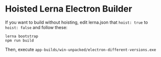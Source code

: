 # Hoisted Lerna Electron Builder

If you want to build without hoisting, edit lerna.json that `hoist: true` to `hoist: false`
and follow these:

```
lerna bootstrap
npm run build
```

Then, execute `app-builds/win-unpacked/electron-different-versions.exe`
